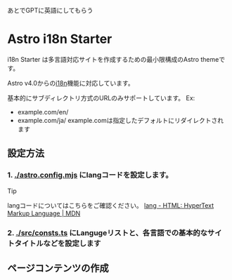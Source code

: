 あとでGPTに英語にしてもらう
# Astro i18n Starter

i18n Starter は多言語対応サイトを作成するための最小限構成のAstro themeです。

Astro v4.0からの[i18n](https://docs.astro.build/en/guides/internationalization/)機能に対応しています。

基本的にサブディレクトリ方式のURLのみサポートしています。
Ex:
- example.com/en/
- example.com/ja/
example.comは指定したデフォルトにリダイレクトされます


## 設定方法

### 1. [./astro.config.mjs](./astro.config.mjs) にlangコードを設定します。

> [!TIP]
> langコードについてはこちらをご確認ください。
> [lang - HTML: HyperText Markup Language | MDN](https://developer.mozilla.org/en-US/docs/Web/HTML/Global_attributes/lang)

### 2. [./src/consts.ts](./src/consts.ts) にLangugeリストと、各言語での基本的なサイトタイトルなどを設定します


## ページコンテンツの作成
